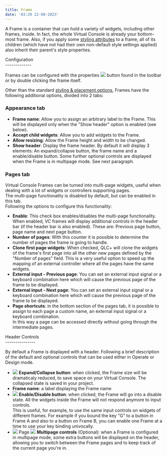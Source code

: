 ```yaml
---
title: Frame
date: '03:39 22-08-2023'
---
```


A Frame is a container that can hold a variety of widgets, including other frames, inside. In fact, the whole Virtual Console is already your bottom-most frame. Also, if you apply some [styling attributes](../styling-and-placement) to a frame, all of its children (which have not had their own non-default style settings applied) also inherit their parent's style properties.

Configuration<br>-------------

Frames can be configured with the properties ![](/basics/edit.png) button found in the toolbar or by double clicking the frame itself.  
  
Other than the standard [styling & placement options](../styling-and-placement), Frames have the following additional options, divided into 2 tabs:  

### Appearance tab

* **Frame name**: Allow you to assign an arbitrary label to the Frame. This will be displayed only when the "Show header" option is enabled (see below).
* **Accept child widgets**: Allow you to add widgets to the Frame.
* **Allow resizing**: Allow the Frame height and width to be changed.
* **Show header**: Display the frame header. By default it will display 3 elements: An expand/collapse button, the frame name and a enable/disable button. Some further optional controls are displayed when the Frame is in multipage mode. See next paragraph.

### Pages tab

Virtual Console Frames can be turned into multi-page widgets, useful when dealing with a lot of widgets or controllers supporting pages.  
The multi-page functionality is disabled by default, but can be enabled in this tab.  
Following the options to configure this functionality:

* **Enable**: This check box enables/disables the multi-page functionality. When enabled, VC frames will display additional controls in the header bar (if the header bar is also enabled). These are: Previous page button, page name and next page button.
* **Number of pages**: With this counter it is possible to determine the number of pages the frame is going to handle.
* **Clone first page widgets**: When checked, QLC+ will clone the widgets of the frame's first page into all the other new pages defined by the "Number of pages" field. This is a very useful option to speed up the mapping of an external controller where all the pages have the same widgets.
* **External input - Previous page**: You can set an external input signal or a keyboard combination here which will cause the previous page of the frame to be displayed.
* **External input - Next page**: You can set an external input signal or a keyboard combination here which will cause the previous page of the frame to be displayed.
* **Page shortcuts**: in the bottom section of the pages tab, it is possible to assign to each page a custom name, an external input signal or a keyboard combination.  
    In this way a page can be accessed directly without going through the intermediate pages.  
    

Header Controls<br>---------------

By default a Frame is displayed with a header. Following a brief description of the default and optional controls that can be used either in Operate or Design mode.

* ![](/basics/expand.png) **Expand/Collapse button**: when clicked, the Frame size will be dramaticaly reduced, to save space on your Virtual Console. The collapsed state is saved in your project.
* **Frame name**: a label displaying the Frame name
* ![](/basics/check.png) **Enable/Disable button**: when clicked, the Frame will go into a disable state. All the widgets inside the Frame will not respond anymore to input controls.  
    This is useful, for example, to use the same input controls on widgets of different frames. For example if you bound the key "G" to a button in Frame A and also to a button on Frame B, you can enable one Frame at a time to use your key binding univocally.
* ![](/basics/back.png) Page ![](/basics/forward.png) **Multipage controls** (Optional): when a Frame is configured in multipage mode, some extra buttons will be displayed on the header, allowing you to switch between the Frame pages and to keep track of the current page you're in.